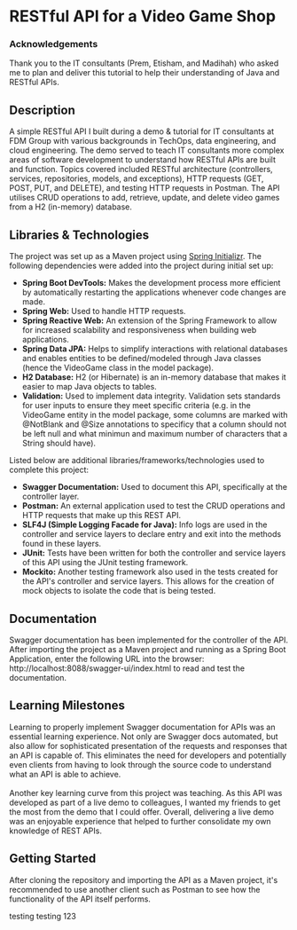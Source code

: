 # RESTful API for a Video Game Shop
### Acknowledgements 
Thank you to the IT consultants (Prem, Etisham, and Madihah) who asked me to plan and deliver this tutorial to help their understanding of Java and RESTful APIs.
## Description
A simple RESTful API I built during a demo & tutorial for IT consultants at FDM Group with various backgrounds in TechOps, data engineering, and cloud engineering. The demo served to teach IT consultants more complex areas of software development to understand how RESTful APIs are built and function. Topics covered included RESTful architecture (controllers, services, repositories, models, and exceptions), HTTP requests (GET, POST, PUT, and DELETE), and testing HTTP requests in Postman. The API utilises CRUD operations to add, retrieve, update, and delete video games from a H2 (in-memory) database.
## Libraries & Technologies
The project was set up as a Maven project using [Spring Initializr](https://start.spring.io/). The following dependencies were added into the project during initial set up:
- **Spring Boot DevTools:** Makes the development process more efficient by automatically restarting the applications whenever code changes are made.
- **Spring Web:** Used to handle HTTP requests.
- **Spring Reactive Web:** An extension of the Spring Framework to allow for increased scalability and responsiveness when building web applications.
- **Spring Data JPA:** Helps to simplify interactions with relational databases and enables entities to be defined/modeled through Java classes (hence the VideoGame class in the model package).
- **H2 Database:** H2 (or Hibernate) is an in-memory database that makes it easier to map Java objects to tables.
- **Validation:** Used to implement data integrity. Validation sets standards for user inputs to ensure they meet specific criteria (e.g. in the VideoGame entity in the model package, some columns are marked with @NotBlank and @Size annotations to specificy that a column should not be left null and what minimun and maximum number of characters that a String should have).

Listed below are additional libraries/frameworks/technologies used to complete this project:
- **Swagger Documentation:** Used to document this API, specifically at the controller layer.
- **Postman:** An external application used to test the CRUD operations and HTTP requests that make up this REST API.
- **SLF4J (Simple Logging Facade for Java):** Info logs are used in the controller and service layers to declare entry and exit into the methods found in these layers.
- **JUnit:** Tests have been written for both the controller and service layers of this API using the JUnit testing framework.
- **Mockito:** Another testing framework also used in the tests created for the API's controller and service layers. This allows for the creation of mock objects to isolate the code that is being tested.
## Documentation
Swagger documentation has been implemented for the controller of the API. After importing the project as a Maven project and running as a Spring Boot Application, enter the following URL into the browser: http://localhost:8088/swagger-ui/index.html to read and test the documentation.
## Learning Milestones
Learning to properly implement Swagger documentation for APIs was an essential learning experience. Not only are Swagger docs automated, but also allow for sophisticated presentation of the requests and responses that an API is capable of. This eliminates the need for developers and potentially even clients from having to look through the source code to understand what an API is able to achieve. 
<br/><br/>
Another key learning curve from this project was teaching. As this API was developed as part of a live demo to colleagues, I wanted my friends to get the most from the demo that I could offer. Overall, delivering a live demo was an enjoyable experience that helped to further consolidate my own knowledge of REST APIs. 
## Getting Started
After cloning the repository and importing the API as a Maven project, it's recommended to use another client such as Postman to see how the functionality of the API itself performs. 


testing testing 123
